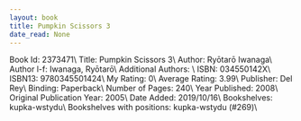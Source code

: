 ```yaml
---
layout: book
title: Pumpkin Scissors 3
date_read: None
---
```


Book Id: 2373471\ 
Title: Pumpkin Scissors 3\ 
Author: Ryōtarō Iwanaga\ 
Author l-f: Iwanaga, Ryōtarō\ 
Additional Authors: \ 
ISBN: 034550142X\ 
ISBN13: 9780345501424\ 
My Rating: 0\ 
Average Rating: 3.99\ 
Publisher: Del Rey\ 
Binding: Paperback\ 
Number of Pages: 240\ 
Year Published: 2008\ 
Original Publication Year: 2005\ 
Date Added: 2019/10/16\ 
Bookshelves: kupka-wstydu\ 
Bookshelves with positions: kupka-wstydu (#269)\ 


